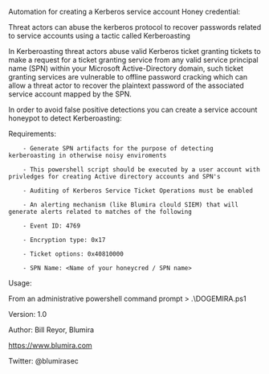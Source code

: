 
Automation for creating a Kerberos service account Honey credential:

Threat actors can abuse the kerberos protocol to recover passwords related to service accounts using a tactic called Kerberoasting

In Kerberoasting threat actors abuse valid Kerberos ticket granting tickets to make a request for a ticket granting service from any 
valid service principal name (SPN) within your Microsoft Active-Directory domain, such ticket granting services are vulnerable to 
offline password cracking which can allow a threat actor to recover the plaintext password of the associated service account mapped by 
the SPN.

In order to avoid false positive detections you can create a service account honeypot to detect Kerberoasting:

Requirements:

		- Generate SPN artifacts for the purpose of detecting kerberoasting in otherwise noisy enviroments
    
		- This powershell script should be executed by a user account with privledges for creating Active directory accounts and SPN's
    
		- Auditing of Kerberos Service Ticket Operations must be enabled
    
		- An alerting mechanism (like Blumira clould SIEM) that will generate alerts related to matches of the following
    
		- Event ID: 4769
    
		- Encryption type: 0x17
    
		- Ticket options: 0x40810000
    
		- SPN Name: <Name of your honeycred / SPN name>

Usage:
	
  From an administrative powershell command prompt > .\DOGEMIRA.ps1

 Version: 1.0
 
 Author: Bill Reyor, Blumira
 
 https://www.blumira.com
 
 Twitter: @blumirasec
